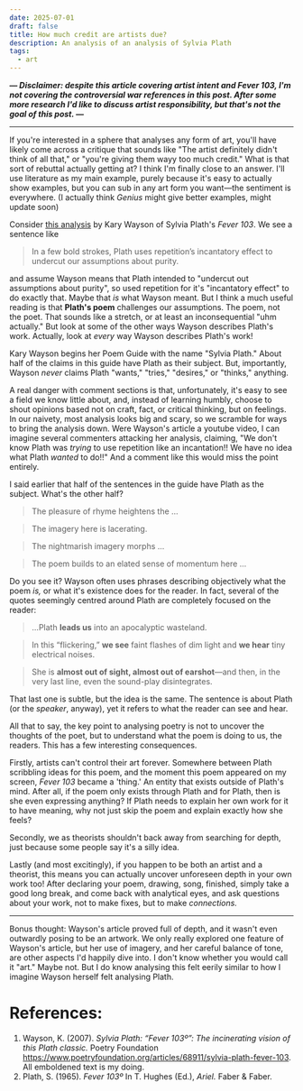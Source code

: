```yaml
---
date: 2025-07-01
draft: false
title: How much credit are artists due?
description: An analysis of an analysis of Sylvia Plath
tags:
  - art
---
```

***— Disclaimer: despite this article covering artist intent and Fever 103, I'm not covering the controversial war references in this post. After some more research I'd like to discuss artist responsibility, but that's not the goal of this post. —***

___

If you're interested in a sphere that analyses any form of art, you'll have likely come across a critique that sounds like "The artist definitely didn't think of all that," or "you're giving them wayy too much credit." What is that sort of rebuttal actually getting at? I think I'm finally close to an answer. I'll use literature as my main example, purely because it's easy to actually show examples, but you can sub in any art form you want—the sentiment is everywhere. (I actually think *Genius* might give better examples, might update soon)

Consider [this analysis](https://www.poetryfoundation.org/articles/68911/sylvia-plath-fever-103#poem) by Kary Wayson of Sylvia Plath's *Fever 103*. We see a sentence like
> In a few bold strokes, Plath uses repetition’s incantatory effect to undercut our assumptions about purity.

and assume Wayson means that Plath intended to "undercut out assumptions about purity", so used repetition for it's "incantatory effect" to do exactly that. Maybe that *is* what Wayson meant. But I think a much useful reading is that **Plath's poem** challenges our assumptions. The poem, not the poet. That sounds like a stretch, or at least an inconsequential "uhm actually." But look at some of the other ways Wayson describes Plath's work. Actually, look at *every* way Wayson describes Plath's work! 

Kary Wayson begins her Poem Guide with the name "Sylvia Plath." About half of the claims in this guide have Plath as their subject. But, importantly, Wayson *never* claims Plath "wants," "tries," "desires," or "thinks," anything. 

A real danger with comment sections is that, unfortunately, it's easy to see a field we know little about, and, instead of learning humbly, choose to shout opinions based not on craft, fact, or critical thinking, but on feelings. In our naivety, most analysis looks big and scary, so we scramble for ways to bring the analysis down. Were Wayson's article a youtube video, I can imagine several commenters attacking her analysis, claiming, "We don't know Plath was *trying* to use repetition like an incantation!! We have no idea what Plath *wanted* to do!!" And a comment like this would miss the point entirely. 

I said earlier that half of the sentences in the guide have Plath as the subject. What's the other half? 

> The pleasure of rhyme heightens the ...

> The imagery here is lacerating.

> The nightmarish imagery morphs ...

> The poem builds to an elated sense of momentum here ...

Do you see it? Wayson often uses phrases describing objectively what the poem *is,* or what it's existence does for the reader. In fact, several of the quotes seemingly centred around Plath are completely focused on the reader:

> ...Plath **leads us** into an apocalyptic wasteland.

> In this “flickering,” **we see** faint flashes of dim light and **we hear** tiny electrical noises.

> She is **almost out of sight, almost out of earshot**—and then, in the very last line, even the sound-play disintegrates.

That last one is subtle, but the idea is the same. The sentence is about Plath (or the *speaker*, anyway), yet it refers to what the reader can see and hear.

All that to say, the key point to analysing poetry is not to uncover the thoughts of the poet, but to understand what the poem is doing to us, the readers. This has a few interesting consequences. 

Firstly, artists can't control their art forever. Somewhere between Plath scribbling ideas for this poem, and the moment this poem appeared on my screen, *Fever 103* became a 'thing.' An entity that exists outside of Plath's mind. After all, if the poem only exists through Plath and for Plath, then is she even expressing anything? If Plath needs to explain her own work for it to have meaning, why not just skip the poem and explain exactly how she feels? 

Secondly, we as theorists shouldn't back away from searching for depth, just because some people say it's a silly idea. 

Lastly (and most excitingly), if you happen to be both an artist and a theorist, this means you can actually uncover unforeseen depth in your own work too! After declaring your poem, drawing, song, finished, simply take a good long break, and come back with analytical eyes, and ask questions about your work, not to make fixes, but to make *connections.* 

***

Bonus thought: Wayson's article proved full of depth, and it wasn't even outwardly posing to be an artwork. We only really explored one feature of Wayson's article, but her use of imagery, and her careful balance of tone, are other aspects I'd happily dive into. I don't know whether you would call it "art." Maybe not. But I do know analysing this felt eerily similar to how I imagine Wayson herself felt analysing Plath. 

# References:
1. Wayson, K. (2007). *Sylvia Plath: “Fever 103º”: The incinerating vision of this Plath classic.* Poetry Foundation https://www.poetryfoundation.org/articles/68911/sylvia-plath-fever-103. All emboldened text is my doing.
2. Plath, S. (1965). *Fever 103º* In T. Hughes (Ed.), *Ariel.* Faber & Faber.